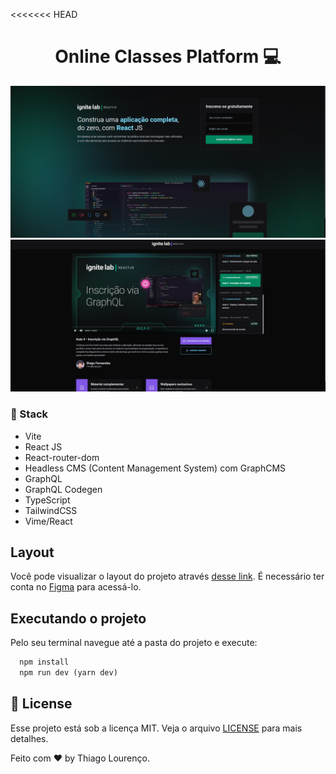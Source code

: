 <<<<<<< HEAD
<h1 align='center'>
  Online Classes Platform 💻
</h1>

<img src="./src/assets/1.png" alt="image" />
<img src="./src/assets/2.png" alt="image" />

### 🚀 Stack
* Vite
* React JS
* React-router-dom
* Headless CMS (Content Management System) com GraphCMS
* GraphQL
* GraphQL Codegen
* TypeScript
* TailwindCSS
* Vime/React

## Layout
Você pode visualizar o layout do projeto através [desse link](https://www.figma.com/community/file/1120711251998877938). É necessário ter conta no [Figma](http://figma.com/) para acessá-lo.

## Executando o projeto

Pelo seu terminal navegue até a pasta do projeto e execute:

```cl
  npm install
  npm run dev (yarn dev)

```

## :memo: License

Esse projeto está sob a licença MIT. Veja o arquivo [LICENSE](LICENSE.md) para mais detalhes.

Feito com ♥ by Thiago Lourenço.